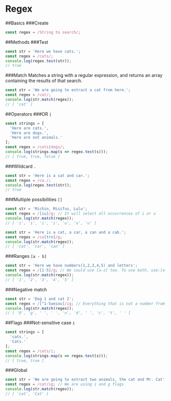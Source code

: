# Regex

##Basics
###Create
```javascript
const regex = /String to search/;
```

##Methods
###Test
```javascript
const str = 'Here we have cats.';
const regex = /cats/;
console.log(regex.test(str));
// true
```

###Match
Matches a string with a regular expression, and returns an array containing the results of that search.
```javascript
const str = 'We are going to extract a cat from here.';
const regex = /cat/;
console.log(str.match(regex));
// [ 'cat' ]
```


##Operators
###OR ```|```
```javascript
const strings = [
  'Here are cats.',
  'Here are dogs.',
  'Here are not animals.'
];
const regex = /cats|dogs/;
console.log(strings.map(s => regex.test(s)));
// [ true, true, false ]
```

###Wildcard ```.```
```javascript
const str = 'Here is a cat and car.';
const regex = /ca./;
console.log(regex.test(str));
// true
``` 

###Multiple possibilities ```[]``` 
```javascript
const str = 'Michin, Misifus, Lulu';
const regex = /[iu]/g; // It will select all occurrences of i or u
console.log(str.match(regex));
// [ 'i', 'i', 'i', 'i', 'u', 'u', 'u' ]
```
```javascript
const str = 'Here is a cat, a car, a can and a cab.';
const regex = /ca[trn]/g;
console.log(str.match(regex));
// [ 'cat', 'car', 'can' ]
```

###Ranges ```[a - b]```
```javascript
const str = 'Here we have numbers(1,2,3,4,5) and letters';
const regex = /[1-5]/g; // We could use [a-z] too. To use both, use:[a-z1-5] 
console.log(str.match(regex));
// [ '1', '2', '3', '4', '5' ]
```
###Negative match
```javascript
const str = 'Dog 1 and cat 2';
const regex = /[^1-5aeiou]/ig; // Everything that is not a number from 1 to 5 nor a vowel.
console.log(str.match(regex));
// [ 'D', 'g', ' ', ' ', 'n', 'd', ' ', 'c', 't', ' ' ]
```

##Flags
###Not-sensitive case ```i``` 
```javascript
const strings = [
  'cats.',
  'Cats.'
];
const regex = /cats/i;
console.log(strings.map(s => regex.test(s)));
// [ true, true ]
```

###Global
```javascript
const str = 'We are going to extract two animals, the cat and Mr. Cat';
const regex = /cat/ig; // We are using i and g flags
console.log(str.match(regex));
// [ 'cat', 'Cat' ]
```
